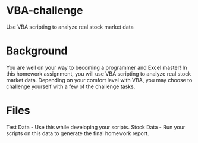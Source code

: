 # VBA-challenge
Use VBA scripting to analyze real stock market data

# Background
You are well on your way to becoming a programmer and Excel master! In this homework assignment, you will use VBA scripting to analyze real stock market data. Depending on your comfort level with VBA, you may choose to challenge yourself with a few of the challenge tasks.

# Files
Test Data - Use this while developing your scripts.
Stock Data - Run your scripts on this data to generate the final homework report.
